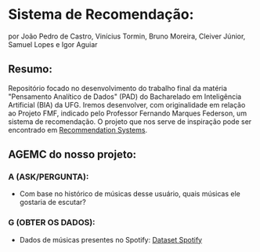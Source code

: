 # Sistema de Recomendação:
por João Pedro de Castro, Vinícius Tormin, Bruno Moreira, Cleiver Júnior, Samuel Lopes e Igor Aguiar

## Resumo:
Repositório focado no desenvolvimento do trabalho final da matéria "Pensamento Analítico de Dados" (PAD) do Bacharelado em Inteligência Artificial (BIA) da UFG. Iremos desenvolver, com originalidade em relação ao Projeto FMF, indicado pelo Professor Fernando Marques Federson, um sistema de recomendação. O projeto que nos serve de inspiração pode ser encontrado em [Recommendation Systems](https://github.com/PrateekCoder/Recommendation-Systems).

## AGEMC do nosso projeto:

### A (ASK/PERGUNTA):
- Com base no histórico de músicas desse usuário, quais músicas ele gostaria de escutar?

### G (OBTER OS DADOS):
- Dados de músicas presentes no Spotify: [Dataset Spotify](https://www.kaggle.com/datasets/rodolfofigueroa/spotify-12m-songs)